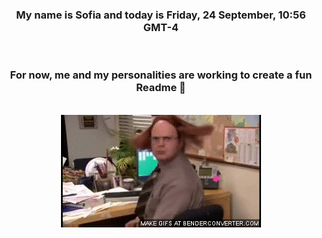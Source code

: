


<div align="center">
<h3 >My name is Sofia and today is Friday, 24 September, 10:56 GMT-4</h3><br>
<h3 >For now, me and my personalities are working to create a fun Readme 👋
</h3><br>
<img src='img/dwight.gif' alt='working...'/>
</div>
